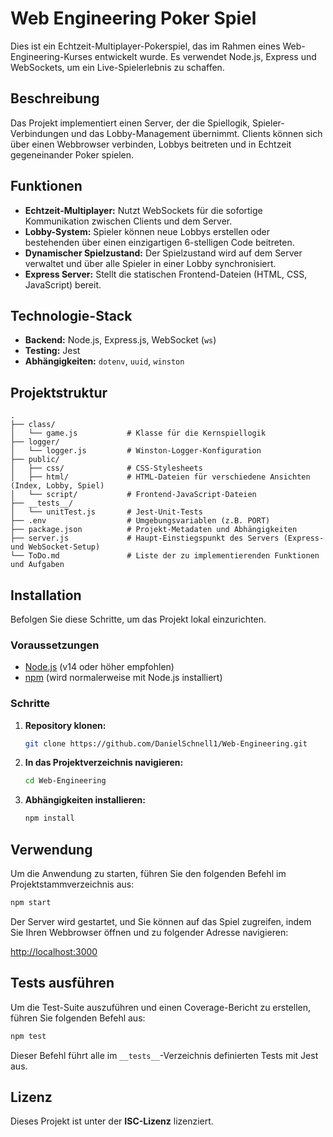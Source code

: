 # Web Engineering Poker Spiel

Dies ist ein Echtzeit-Multiplayer-Pokerspiel, das im Rahmen eines Web-Engineering-Kurses entwickelt wurde. Es verwendet Node.js, Express und WebSockets, um ein Live-Spielerlebnis zu schaffen.

## Beschreibung

Das Projekt implementiert einen Server, der die Spiellogik, Spieler-Verbindungen und das Lobby-Management übernimmt. Clients können sich über einen Webbrowser verbinden, Lobbys beitreten und in Echtzeit gegeneinander Poker spielen.

## Funktionen

- **Echtzeit-Multiplayer:** Nutzt WebSockets für die sofortige Kommunikation zwischen Clients und dem Server.
- **Lobby-System:** Spieler können neue Lobbys erstellen oder bestehenden über einen einzigartigen 6-stelligen Code beitreten.
- **Dynamischer Spielzustand:** Der Spielzustand wird auf dem Server verwaltet und über alle Spieler in einer Lobby synchronisiert.
- **Express Server:** Stellt die statischen Frontend-Dateien (HTML, CSS, JavaScript) bereit.

## Technologie-Stack

- **Backend:** Node.js, Express.js, WebSocket (`ws`)
- **Testing:** Jest
- **Abhängigkeiten:** `dotenv`, `uuid`, `winston`

## Projektstruktur

```
.
├── class/
│   └── game.js           # Klasse für die Kernspiellogik
├── logger/
│   └── logger.js         # Winston-Logger-Konfiguration
├── public/
│   ├── css/              # CSS-Stylesheets
│   ├── html/             # HTML-Dateien für verschiedene Ansichten (Index, Lobby, Spiel)
│   └── script/           # Frontend-JavaScript-Dateien
├── __tests__/
│   └── unitTest.js       # Jest-Unit-Tests
├── .env                  # Umgebungsvariablen (z.B. PORT)
├── package.json          # Projekt-Metadaten und Abhängigkeiten
├── server.js             # Haupt-Einstiegspunkt des Servers (Express- und WebSocket-Setup)
└── ToDo.md               # Liste der zu implementierenden Funktionen und Aufgaben
```

## Installation

Befolgen Sie diese Schritte, um das Projekt lokal einzurichten.

### Voraussetzungen

- [Node.js](https://nodejs.org/) (v14 oder höher empfohlen)
- [npm](https://www.npmjs.com/) (wird normalerweise mit Node.js installiert)

### Schritte

1.  **Repository klonen:**
    ```sh
    git clone https://github.com/DanielSchnell1/Web-Engineering.git
    ```
2.  **In das Projektverzeichnis navigieren:**
    ```sh
    cd Web-Engineering
    ```
3.  **Abhängigkeiten installieren:**
    ```sh
    npm install
    ```

## Verwendung

Um die Anwendung zu starten, führen Sie den folgenden Befehl im Projektstammverzeichnis aus:

```sh
npm start
```

Der Server wird gestartet, und Sie können auf das Spiel zugreifen, indem Sie Ihren Webbrowser öffnen und zu folgender Adresse navigieren:

[http://localhost:3000](http://localhost:3000)

## Tests ausführen

Um die Test-Suite auszuführen und einen Coverage-Bericht zu erstellen, führen Sie folgenden Befehl aus:

```sh
npm test
```

Dieser Befehl führt alle im `__tests__`-Verzeichnis definierten Tests mit Jest aus.

## Lizenz

Dieses Projekt ist unter der **ISC-Lizenz** lizenziert.
